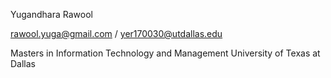Yugandhara Rawool

rawool.yuga@gmail.com /
yer170030@utdallas.edu

Masters in Information Technology and Management University of Texas at Dallas